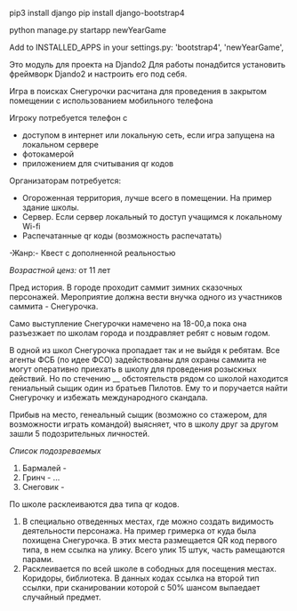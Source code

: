 pip3 install django
pip install django-bootstrap4

python manage.py startapp newYearGame

Add to INSTALLED_APPS in your settings.py:
'bootstrap4',
'newYearGame',

Это модуль для проекта на Djando2
Для работы понадбится установить фреймворк Djando2 и настроить его под себя.

Игра в поисках Снегурочки расчитана для проведения в закрытом помещении с использованием мобильного телефона

Игроку потребуется телефон с
* доступом в интернет или локальную сеть, если игра запущена на локальном сервере
* фотокамерой
* приложением для считывания qr кодов

Организаторам потребуется:
* Огороженная территория, лучше всего в помещении. На пример здание школы.
* Сервер. Если сервер локальный то доступ учащимся к локальному Wi-fi
* Распечатанные qr коды (возможность распечатать)

-Жанр:- Квест с дополненной реальностью

*Возрастной ценз:* от 11 лет

Пред история.
В городе проходит саммит зимних сказочных персонажей.
Мероприятие должна вести внучка одного из участников саммита - Снегурочка.

Само выступление Снегурочки намечено на 18-00,а пока она разъезжает по школам города и поздравляет ребят с новым годом.

В одной из школ Снегурочка пропадает так и не выйдя к ребятам.
Все агенты ФСБ (по идее ФСО) задействованы для охраны саммита не могут оперативно приехать в школу для проведения розыскных действий.
Но по стечению __ обстоятельств рядом со школой находится гениальный сыщик один из братьев Пилотов. Ему то и поручается найти
Снегурочку и избежать международного скандала.

Прибыв на место, генеальный сыщик (возможно со стажером, для возможности играть командой) выясняет, что в школу друг за другом зашли 5
подозрительных личностей.

*Список подозреваемых*
1. Бармалей -
2. Гринч -
...
5. Снеговик -

По школе расклеиваются два типа qr кодов.
1. В специально отведенных местах, где можно создать видимость деятельности персонажа. На пример гримерка от куда была
похищена Снегурочка. В этих места размещается QR код первого типа, в нем ссылка на улику. Всего улик 15 штук,
часть рамещаются парами.
2. Расклеивается по всей школе в сободных для посещения местах. Коридоры, библиотека. В данных кодах ссылка на второй тип ссылки,
при сканировании которой с 50% шансом выпаедает случайный предмет.

